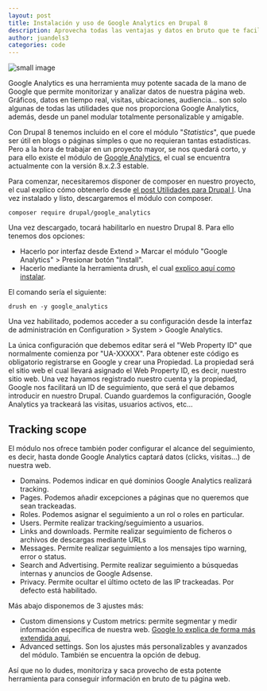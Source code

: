 ```yaml
---
layout: post
title: Instalación y uso de Google Analytics en Drupal 8
description: Aprovecha todas las ventajas y datos en bruto que te facilita Google Analytics con el módulo para Drupal 8
author: juandels3
categories: code
---
```


![small image]({{site.baseurl}}/images/analytics.png)

Google Analytics es una herramienta muy potente sacada de la mano de Google que permite monitorizar y analizar datos de nuestra página web. Gráficos, datos en tiempo real, visitas, ubicaciones, audiencia... son solo algunas de todas las utilidades que nos proporciona Google Analytics, además, desde un panel modular totalmente personalizable y amigable.

Con Drupal 8 tenemos incluido en el core el módulo "*Statistics*", que puede ser útil en blogs o páginas simples o que no requieran tantas estadísticas. Pero a la hora de trabajar en un proyecto mayor, se nos quedará corto, y para ello existe el módulo de [Google Analytics](https://www.drupal.org/project/google_analytics), el cual se encuentra actualmente con la versión 8.x.2.3 estable.

Para comenzar, necesitaremos disponer de composer en nuestro proyecto, el cual explico cómo obtenerlo desde [el post Utilidades para Drupal I](https://juandels3.github.io/utilidades-drupal/). 
Una vez instalado y listo, descargaremos el módulo con composer.

    composer require drupal/google_analytics

Una vez descargado, tocará habilitarlo en nuestro Drupal 8. Para ello tenemos dos opciones:

 - Hacerlo por interfaz desde Extend > Marcar el módulo "Google Analytics" > Presionar botón "Install".
 - Hacerlo mediante la herramienta drush, el cual [explico aquí como instalar](https://juandels3.github.io/utilidades-drupal/).

El comando sería el siguiente:

    drush en -y google_analytics

Una vez habilitado, podemos acceder a su configuración desde la interfaz de administración en Configuration > System > Google Analytics.

La única configuración que debemos editar será el "Web Property ID" que normalmente comienza por "UA-XXXXX". Para obtener este código es obligatorio registrarse en Google y crear una Propiedad. La propiedad será el sitio web el cual llevará asignado el Web Property ID, es decir, nuestro sitio web. 
Una vez hayamos registrado nuestro cuenta y la propiedad, Google nos facilitará un ID de seguimiento, que será el que debamos introducir en nuestro Drupal. Cuando guardemos la configuración, Google Analytics ya trackeará las visitas, usuarios activos, etc...

## Tracking scope

El módulo nos ofrece también poder configurar el alcance del seguimiento, es decir, hasta donde Google Analytics captará datos (clicks, visitas...) de nuestra web.

 - Domains. Podemos indicar en qué dominios Google Analytics realizará tracking.
 - Pages. Podemos añadir excepciones a páginas que no queremos que sean trackeadas.
 - Roles. Podemos asignar el seguimiento a un rol o roles en particular.
 - Users. Permite realizar tracking/seguimiento a usuarios.
 - Links and downloads. Permite realizar seguimiento de ficheros o archivos de descargas mediante URLs
 - Messages. Permite realizar seguimiento a los mensajes tipo warning, error o status.
 - Search and Advertising. Permite realizar seguimiento a búsquedas internas y anuncios de Google Adsense.
 - Privacy. Permite ocultar el último octeto de las IP trackeadas. Por defecto está habilitado.

Más abajo disponemos de 3 ajustes más:

 - Custom dimensions y Custom metrics: permite segmentar y medir información específica de nuestra web. [Google lo explica de forma más extendida aquí.](https://developers.google.com/analytics/devguides/collection/analyticsjs/custom-dims-mets)
 - Advanced settings. Son los ajustes más personalizables y avanzados del módulo. También se encuentra la opción de debug.


Así que no lo dudes, monitoriza y saca provecho de esta potente herramienta para conseguir información en bruto de tu página web.
